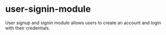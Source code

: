 # user-signin-module
User signup and signin module allows users to create an account and login with their credentials.
